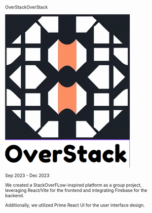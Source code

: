 
OverStackOverStack

![OverStack Logo](https://github.com/Rangathan/OverStack/raw/master/StackOverflowClone/src/logo/overstacklogo.png)

Sep 2023 - Dec 2023

We created a StackOverFLow-inspired platform as a group project, leveraging React/Vite for the frontend and integrating Firebase for the backend. 

Additionally, we utilized Prime React UI for the user interface design.
